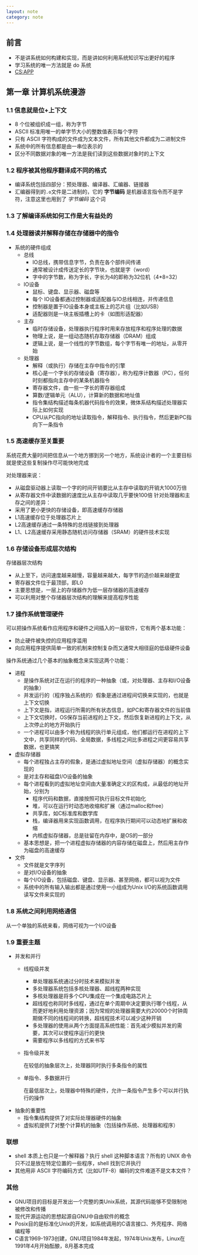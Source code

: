 ```yaml
---
layout: note
category: note
---
```


## 前言

- 不是讲系统如何构建和实现，而是讲如何利用系统知识写出更好的程序
- 学习系统的唯一方法就是 do 系统
- [CS:APP]

[CS:APP]: http://csapp.cs.cmu.edu

## 第一章 计算机系统漫游

### 1.1 信息就是位+上下文
- 8 个位被组织成一组，称为字节
- ASCII 标准用唯一的单字节大小的整数值表示每个字符
- 只有 ASCII 字符构成的文件成为文本文件，所有其他文件都成为二进制文件
- 系统中的所有信息都是由一串位表示的
- 区分不同数据对象的唯一方法是我们读到这些数据对象时的上下文

### 1.2 程序被其他程序翻译成不同的格式
- 编译系统包括四部分：预处理器、编译器、汇编器、链接器
- 汇编器得到的`.o`文件是二进制的，它的 **字节编码** 是机器语言指令而不是字符，注意这里也用到了 *字节编码* 这个词

### 1.3 了解编译系统如何工作是大有益处的
### 1.4 处理器读并解释存储在存储器中的指令
- 系统的硬件组成
    - 总线
        - IO总线，携带信息字节，负责在各个部件间传递
        - 通常被设计成传送定长的字节块，也就是字（word）
        - 字中的字节数，称为字长，字长为4的即称为32位机（4*8=32）
    - IO设备
        - 鼠标、键盘、显示器、磁盘等
        - 每个 IO设备都通过控制器或适配器与IO总线相连，并传递信息
        - 控制器是置于IO设备本身或主板上的芯片组（比如USB）
        - 适配器则是一块主板插槽上的卡（如图形适配器）
    - 主存
        - 临时存储设备，处理器执行程序时用来存放程序和程序处理的数据
        - 物理上说，是一组动态随机存取存储器（DRAM）组成
        - 逻辑上说，是一个线性的字节数组，每个字节有唯一的地址，从零开始
    - 处理器
        - 解释（或执行）存储在主存中指令的引擎
        - 核心是一个字长的存储设备（寄存器），称为程序计数器（PC），任何时刻都指向主存中的某条机器指令
        - 寄存器文件，由一些一字长的寄存器组成
        - 算数/逻辑单元（ALU），计算新的数据和地址值
        - 指令集结构描述每条机器代码指令的效果，微体系结构描述处理器实际上如何实现
        - CPU从PC指向的地址读取指令，解释指令、执行指令，然后更新PC指向下一条指令

### 1.5 高速缓存至关重要
系统花费大量时间把信息从一个地方挪到另一个地方，系统设计者的一个主要目标就是使这些复制操作尽可能快地完成

对处理器来说：

- 从磁盘驱动器上读取一个字的时间开销要比从主存中读取的开销大1000万倍
- 从寄存器文件中读数据的速度比从主存中读取几乎要快100倍
针对处理器和主存之间的差异：
- 采用了更小更快的存储设备，即高速缓存存储器
- L1高速缓存位于处理器芯片上
- L2高速缓存通过一条特殊的总线链接到处理器
- L1、L2高速缓存采用静态随机访问存储器（SRAM）的硬件技术实现

### 1.6 存储设备形成层次结构
存储器层次结构

- 从上至下，访问速度越来越慢，容量越来越大，每字节的造价越来越便宜
- 寄存器文件位于最顶部，即L0
- 主要思想是，一层上的存储器作为低一层存储器的高速缓存
- 可以利用对整个存储器层次结构的理解来提高程序性能

### 1.7 操作系统管理硬件
可以把操作系统看作应用程序和硬件之间插入的一层软件，它有两个基本功能：

- 防止硬件被失控的应用程序滥用
- 向应用程序提供简单一致的机制来控制复杂而又通常大相径庭的低级硬件设备

操作系统通过几个基本的抽象概念来实现这两个功能：

- 进程
    - 是操作系统对正在运行的程序的一种抽象（或，对处理器、主存和I/O设备的抽象）
    - 并发运行的（程序独占系统的）假象是通过进程间切换来实现的，也就是上下文切换
    - 上下文是指，进程运行所需的所有状态信息，如PC和寄存器文件的当前值
    - 上下文切换时，OS保存当前进程的上下文，然后恢复新进程的上下文，从上次停止的地方开始执行
    - 一个进程可以由多个称为线程的执行单元组成，他们都运行在进程的上下文中，共享同样的代码、全局数据，多线程之间比多进程之间更容易共享数据，也更搞笑
- 虚拟存储器
    - 每个进程独占主存的假象，是通过虚拟地址空间（虚拟存储器）的概念实现的
    - 是对主存和磁盘I/O设备的抽象
    - 每个进程看到的虚拟地址空间由大量准确定义的区构成，从最低的地址开始，分别为
        - 程序代码和数据，直接按照可执行目标文件初始化
        - 堆，可以在运行时动态地收缩和扩展（通过malloc和free）
        - 共享库，如C标准库和数学库
        - 栈，编译器用来实现函数调用，在程序执行期间可以动态地扩展和收缩
        - 内核虚拟存储器，总是驻留在内存中，是OS的一部分
    - 基本思想是，把一个进程虚拟存储器的内容存储在磁盘上，然后用主存作为磁盘的高速缓存
- 文件
    - 文件就是文字序列
    - 是对I/O设备的抽象
    - 每个I/O设备，包括磁盘、键盘、显示器、甚至网络，都可以视为文件
    - 系统中的所有输入输出都是通过使用一小组成为Unix I/O的系统函数调用读写文件来实现的

### 1.8 系统之间利用网络通信
从一个单独的系统来看，网络可视为一个I/O设备

### 1.9 重要主题
- 并发和并行
    - 线程级并发
        - 单处理器系统通过分时技术来模拟并发
        - 多处理器系统包括多核处理器、超线程两种实现
        - 多核处理器是将多个CPU集成在一个集成电路芯片上
        - 超线程也称同时多线程，通过在单个周期中决定要执行哪个线程，从而更好地利用处理资源；因为常规的处理器需要大约20000个时钟周期做不同的线程间的转换，超线程技术可以减少这种开销
        - 多处理器的使用从两个方面提高系统性能：首先减少模拟并发的需要，其次可以使程序运行的更快
        - 需要程序以多线程的方式来书写
    - 指令级并发
        
        在较低的抽象层次上，处理器同时执行多条指令的属性
    - 单指令、多数据并行
        
        在最低层次上，处理器中特殊的硬件，允许一条指令产生多个可以并行执行的操作
- 抽象的重要性
    - 指令集结构提供了对实际处理器硬件的抽象
    - 虚拟机提供了对整个计算机的抽象（包括操作系统、处理器和程序）

### 联想
- shell 本质上也只是一个解释器？执行 shell 这种脚本语言？所有的 UNIX 命令只不过是放在特定位置的一些程序，shell 找到它并执行
- 其他用非 ASCII 字符编码方式（比如UTF-8）编码的文件难道不是文本文件？

### 其他
- GNU项目的目标是开发出一个完整的类Unix系统，其源代码能够不受限制地被修改和传播
- 现代开源运动的思想起源自GNU中自由软件的概念
- Posix目的是标准化Unix的开发，如系统调用的C语言接口、外壳程序、网络编程等
- C语言1969-1973创建，GNU项目1984年发起，1974年Unix发布，Linux在1991年4月开始酝酿，8月基本完成
